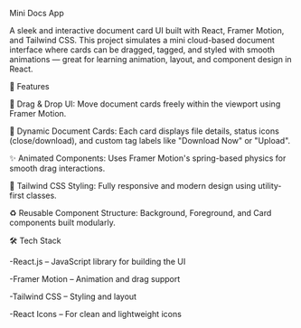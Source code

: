 Mini Docs App

A sleek and interactive document card UI built with React, Framer Motion, and Tailwind CSS. This project simulates a mini cloud-based document interface where cards can be dragged, tagged, and styled with smooth animations — great for learning animation, layout, and component design in React.


🚀 Features

🎯 Drag & Drop UI: Move document cards freely within the viewport using Framer Motion.

📁 Dynamic Document Cards: Each card displays file details, status icons (close/download), and custom tag labels like "Download Now" or "Upload".

✨ Animated Components: Uses Framer Motion's spring-based physics for smooth drag interactions.

🎨 Tailwind CSS Styling: Fully responsive and modern design using utility-first classes.

♻️ Reusable Component Structure: Background, Foreground, and Card components built modularly.

🛠️ Tech Stack

-React.js – JavaScript library for building the UI

-Framer Motion – Animation and drag support

-Tailwind CSS – Styling and layout

-React Icons – For clean and lightweight icons

